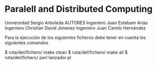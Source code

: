 # Paralell and Distributed Computing
Universidad Sergio Arboleda
AUTORES
Ingeniero Juan Estebam Arias
Ingeniero Christian David Jimenez
Ingeniero Juan Camilo Hernández


Para la ejecución de los siguientes ficheros debe tener en cuenta los siguientes comandos

$ ruta/del/fichero/ make clean
$ ruta/del/fichero/ make all
$ ruta/del/fichero/ perl lanzador.pl




